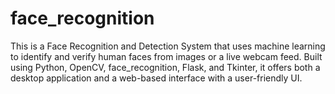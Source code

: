 # face_recognition
This is a Face Recognition and Detection System that uses machine learning to identify and verify human faces from images or a live webcam feed. Built using Python, OpenCV, face_recognition, Flask, and Tkinter, it offers both a desktop application and a web-based interface with a user-friendly UI.
